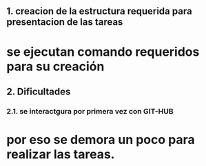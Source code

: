 ## 1. creacion de la estructura requerida para presentacion de las tareas
# se ejecutan comando requeridos para su creación
## 2. Dificultades 
### 2.1. se interactgura por primera vez con GIT-HUB 
# por eso se demora un poco para realizar las tareas.
